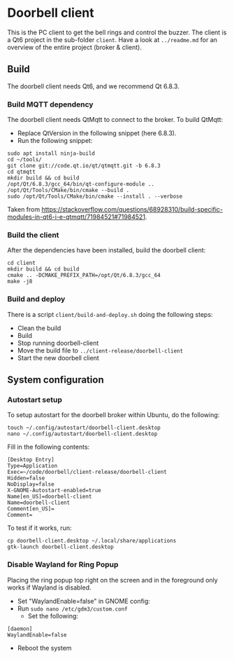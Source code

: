 # Doorbell client

This is the PC client to get the bell rings and control the buzzer. The client is a Qt6 project in the sub-folder `client`. Have a look at `../readme.md` for an overview of the entire project (broker & client).

## Build

The doorbell client needs Qt6, and we recommend Qt 6.8.3.

### Build MQTT dependency

The doorbell client needs QtMqtt to connect to the broker. To build QtMqtt:
* Replace QtVersion in the following snippet (here 6.8.3).
* Run the following snippet:

```
sudo apt install ninja-build
cd ~/tools/
git clone git://code.qt.io/qt/qtmqtt.git -b 6.8.3
cd qtmqtt
mkdir build && cd build
/opt/Qt/6.8.3/gcc_64/bin/qt-configure-module ..
/opt/Qt/Tools/CMake/bin/cmake --build .
sudo /opt/Qt/Tools/CMake/bin/cmake --install . --verbose
```

Taken from https://stackoverflow.com/questions/68928310/build-specific-modules-in-qt6-i-e-qtmqtt/71984521#71984521.

### Build the client

After the dependencies have been installed, build the doorbell client:

```
cd client
mkdir build && cd build
cmake .. -DCMAKE_PREFIX_PATH=/opt/Qt/6.8.3/gcc_64
make -j8
```

### Build and deploy

There is a script `client/build-and-deploy.sh` doing the following steps:
* Clean the build
* Build
* Stop running doorbell-client
* Move the build file to `../client-release/doorbell-client`
* Start the new doorbell client

## System configuration

### Autostart setup

To setup autostart for the doorbell broker within Ubuntu, do the following:

```
touch ~/.config/autostart/doorbell-client.desktop
nano ~/.config/autostart/doorbell-client.desktop
```

Fill in the following contents:

```
[Desktop Entry]
Type=Application
Exec=~/code/doorbell/client-release/doorbell-client
Hidden=false
NoDisplay=false
X-GNOME-Autostart-enabled=true
Name[en_US]=doorbell-client
Name=doorbell-client
Comment[en_US]=
Comment=
```

To test if it works, run:

```
cp doorbell-client.desktop ~/.local/share/applications
gtk-launch doorbell-client.desktop
```

### Disable Wayland for Ring Popup

Placing the ring popup top right on the screen and in the foreground only works if Wayland is disabled.

* Set "WaylandEnable=false" in GNOME config:
* Run `sudo nano /etc/gdm3/custom.conf`
	* Set the following:
```
[daemon]
WaylandEnable=false
```
* Reboot the system
